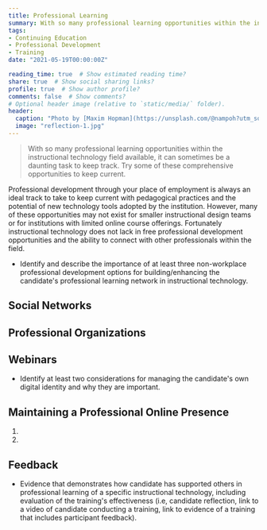 ```yaml
---
title: Professional Learning
summary: With so many professional learning opportunities within the instructional technology field available, it can sometimes be a daunting task to keep track. Try some of these comprehensive opportunities to keep current.
tags:
- Continuing Education
- Professional Development
- Training
date: "2021-05-19T00:00:00Z"

reading_time: true  # Show estimated reading time?
share: true  # Show social sharing links?
profile: true  # Show author profile?
comments: false  # Show comments?
# Optional header image (relative to `static/media/` folder).
header:
  caption: "Photo by [Maxim Hopman](https://unsplash.com/@nampoh?utm_source=unsplash&amp;utm_medium=referral&amp;utm_content=creditCopyText) on [Unsplash](https://unsplash.com/s/photos/education-future?utm_source=unsplash&amp;utm_medium=referral&amp;utm_content=creditCopyText)"
  image: "reflection-1.jpg"
---
```


> With so many professional learning opportunities within the instructional technology field available, it can sometimes be a daunting task to keep track. Try some of these comprehensive opportunities to keep current.

Professional development through your place of employment is always an ideal track to take to keep current with pedagogical practices and the potential of new technology tools adopted by the institution. However, many of these opportunities may not exist for smaller instructional design teams or for institutions with limited online course offerings. Fortunately instructional technology does not lack in free professional development opportunities and the ability to connect with other professionals within the field.

* Identify and describe the importance of at least three non-workplace professional development options for building/enhancing the candidate's professional learning network in instructional technology.

## Social Networks



## Professional Organizations



## Webinars



* Identify at least two considerations for managing the candidate's own digital identity and why they are important.

## Maintaining a Professional Online Presence

1.
2.

## Feedback

* Evidence that demonstrates how candidate has supported others in professional learning of a specific instructional technology, including evaluation of the training's effectiveness (i.e, candidate reflection, link to a video of candidate conducting a training, link to evidence of a training that includes participant feedback).

> 

>

>

>
